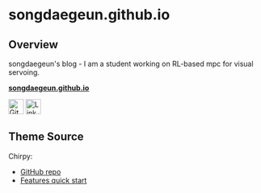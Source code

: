 # songdaegeun.github.io

## Overview

songdaegeun's blog - I am a student working on RL-based mpc for visual servoing.

[**songdaegeun.github.io**](https://songdaegeun.github.io) 

<p align="left">
  <a href="https://github.com/songdaegeun">
    <picture>
      <source media="(prefers-color-scheme: dark)" srcset="https://cdn.simpleicons.org/github/white">
      <img alt="GitHub" title="GitHub" height="30" width="30" src="https://cdn.simpleicons.org/github"></picture></a>
  <a href="https://www.linkedin.com/in/%EB%8C%80%EA%B7%BC-%EC%86%A1-b1772023a/">
    <img alt="LinkedIn" title="LinkedIn" height="30" width="30" src="https://cdn.simpleicons.org/linkedin"></a>
</p>

## Theme Source

Chirpy:

* [GitHub repo](https://github.com/cotes2020/jekyll-theme-chirpy)
* [Features quick start](https://github.com/cotes2020/jekyll-theme-chirpy/wiki)


